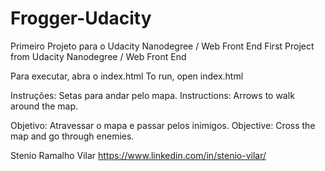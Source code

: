 # Frogger-Udacity
Primeiro Projeto para o Udacity Nanodegree / Web Front End
First Project from Udacity Nanodegree / Web Front End

Para executar, abra o index.html
To run, open index.html

Instruções: Setas para andar pelo mapa.
Instructions: Arrows to walk around the map.

Objetivo: Atravessar o mapa e passar pelos inimigos.
Objective: Cross the map and go through enemies.

Stenio Ramalho Vilar
https://www.linkedin.com/in/stenio-vilar/
